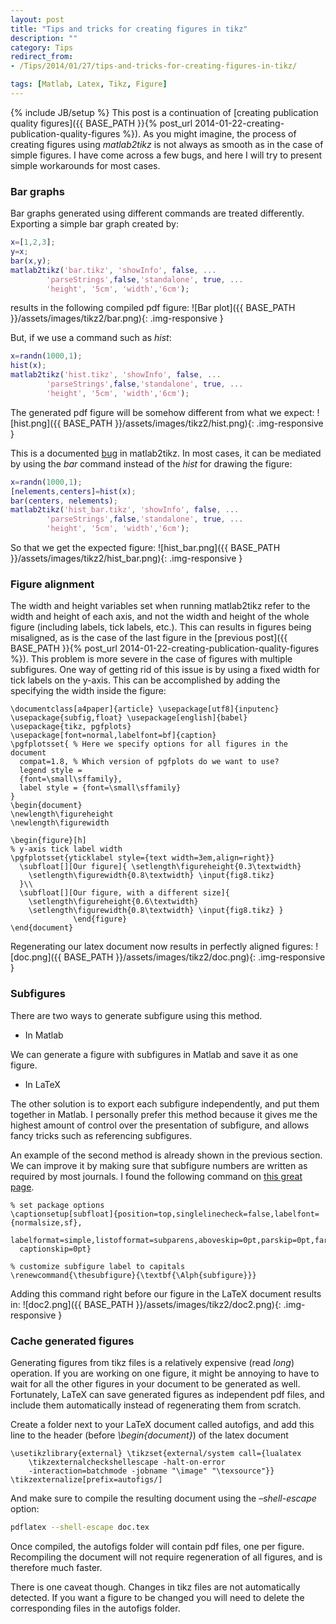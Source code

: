 ```yaml
---
layout: post
title: "Tips and tricks for creating figures in tikz"
description: ""
category: Tips
redirect_from:
- /Tips/2014/01/27/tips-and-tricks-for-creating-figures-in-tikz/

tags: [Matlab, Latex, Tikz, Figure]
---
```

{% include JB/setup %}
This post is a continuation of [creating publication quality figures]({{ BASE_PATH }}{% post_url 2014-01-22-creating-publication-quality-figures %}). As you might imagine, the process of creating figures using *matlab2tikz* is not always as smooth as in the case of simple figures. I have come across a few bugs, and here I will try to present simple workarounds for most cases.

### Bar graphs
Bar graphs generated using different commands are treated differently. Exporting a simple bar graph created by:

``` Matlab
x=[1,2,3];
y=x;
bar(x,y);
matlab2tikz('bar.tikz', 'showInfo', false, ...
        'parseStrings',false,'standalone', true, ...
        'height', '5cm', 'width','6cm');
```

results in the following compiled pdf figure:
![Bar plot]({{ BASE_PATH }}/assets/images/tikz2/bar.png){: .img-responsive }

But, if we use a command such as *hist*:

``` Matlab
x=randn(1000,1);
hist(x);
matlab2tikz('hist.tikz', 'showInfo', false, ...
        'parseStrings',false,'standalone', true, ...
        'height', '5cm', 'width','6cm');
```

The generated pdf figure will be somehow different from what we expect:
![hist.png]({{ BASE_PATH }}/assets/images/tikz2/hist.png){: .img-responsive }

This is a documented [bug](https://github.com/nschloe/matlab2tikz/issues/294) in matlab2tikz. In most cases, it can be mediated by using the *bar* command instead of the *hist* for drawing the figure:

``` Matlab
x=randn(1000,1);
[nelements,centers]=hist(x);
bar(centers, nelements);
matlab2tikz('hist_bar.tikz', 'showInfo', false, ...
        'parseStrings',false,'standalone', true, ...
        'height', '5cm', 'width','6cm');
```

So that we get the expected figure:
![hist_bar.png]({{ BASE_PATH }}/assets/images/tikz2/hist_bar.png){: .img-responsive }

### Figure alignment
The width and height variables set when running matlab2tikz refer to the width and height of each axis, and not the width and height of the whole figure (including labels, tick labels, etc.). This can results in figures being misaligned, as is the case of the last figure in the [previous post]({{ BASE_PATH }}{% post_url 2014-01-22-creating-publication-quality-figures %}). This problem is more severe in the case of figures with multiple subfigures. One way of getting rid of this issue is by using a fixed width for tick labels on the y-axis. This can be accomplished by adding the specifying the width inside the figure:

``` TeX
\documentclass[a4paper]{article} \usepackage[utf8]{inputenc}
\usepackage{subfig,float} \usepackage[english]{babel}
\usepackage{tikz, pgfplots}
\usepackage[font=normal,labelfont=bf]{caption}
\pgfplotsset{ % Here we specify options for all figures in the document
  compat=1.8, % Which version of pgfplots do we want to use?
  legend style =
  {font=\small\sffamily},
  label style = {font=\small\sffamily}
}
\begin{document}
\newlength\figureheight
\newlength\figurewidth

\begin{figure}[h]
% y-axis tick label width
\pgfplotsset{yticklabel style={text width=3em,align=right}}
  \subfloat[][Our figure]{ \setlength\figureheight{0.3\textwidth}
    \setlength\figurewidth{0.8\textwidth} \input{fig8.tikz}
  }\\
  \subfloat[][Our figure, with a different size]{
    \setlength\figureheight{0.6\textwidth}
    \setlength\figurewidth{0.8\textwidth} \input{fig8.tikz} }
              \end{figure}
\end{document}
```

Regenerating our latex document now results in perfectly aligned figures:
![doc.png]({{ BASE_PATH }}/assets/images/tikz2/doc.png){: .img-responsive }

### Subfigures
There are two ways to generate subfigure using this method.

* In Matlab

We can generate a figure with subfigures in Matlab and save it as one figure.

* In LaTeX

The other solution is to export each subfigure independently, and put them together in Matlab. I personally prefer this method
because it gives me the highest amount of control over the presentation of subfigure, and allows fancy tricks such as referencing subfigures.

An example of the second method is already shown in the previous section. We can improve it by making sure that subfigure numbers are written as required by most journals. I found the following command on [this great page](http://www.latex-community.org/know-how/latex/51-latex-math-science/280-formatting-latex-articles-for-biology-journals).

```TeX
% set package options
\captionsetup[subfloat]{position=top,singlelinecheck=false,labelfont={normalsize,sf},
  labelformat=simple,listofformat=subparens,aboveskip=0pt,parskip=0pt,farskip=5pt,
  captionskip=0pt}

% customize subfigure label to capitals
\renewcommand{\thesubfigure}{\textbf{\Alph{subfigure}}}
```

Adding this command right before our figure in the LaTeX document results in:
![doc2.png]({{ BASE_PATH }}/assets/images/tikz2/doc2.png){: .img-responsive }

### Cache generated figures
Generating figures from tikz files is a relatively expensive (read *long*) operation. If you are working on one figure, it might be
annoying to have to wait for all the other figures in your document to be generated as well. Fortunately, LaTeX can save generated figures as independent pdf files, and include them automatically instead of regenerating them from scratch.

Create a folder next to your LaTeX document called autofigs, and add this line to the header (before *\begin{document}*) of the latex document

```TeX
\usetikzlibrary{external} \tikzset{external/system call={lualatex
    \tikzexternalcheckshellescape -halt-on-error
    -interaction=batchmode -jobname "\image" "\texsource"}}
\tikzexternalize[prefix=autofigs/]
```

And make sure to compile the resulting document using the *&#x2013;shell-escape* option:

``` bash
pdflatex --shell-escape doc.tex
```

Once compiled, the autofigs folder will contain pdf files, one per figure. Recompiling the document will not require regeneration of all figures, and is therefore much faster.

There is one caveat though. Changes in tikz files are not automatically detected. If you want a figure to be changed you will need to delete the corresponding files in the autofigs folder.
